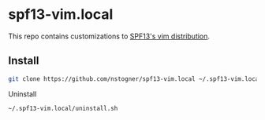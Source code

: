 # spf13-vim.local

This repo contains customizations to [SPF13's vim distribution](https://github.com/spf13/spf13-vim).

## Install

```sh
git clone https://github.com/nstogner/spf13-vim.local ~/.spf13-vim.local && ~/.spf13-vim.local/setup.sh
```

Uninstall

```sh
~/.spf13-vim.local/uninstall.sh
```
